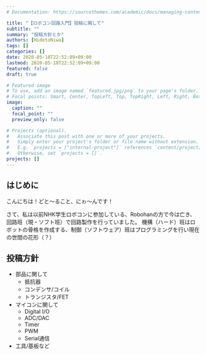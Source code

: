 ```yaml
---
# Documentation: https://sourcethemes.com/academic/docs/managing-content/

title: "【ロボコン回路入門】投稿に関して"
subtitle: ""
summary: "投稿方針とか"
authors: [HidetoNiwa]
tags: []
categories: []
date: 2020-05-18T22:52:09+09:00
lastmod: 2020-05-18T22:52:09+09:00
featured: false
draft: true

# Featured image
# To use, add an image named `featured.jpg/png` to your page's folder.
# Focal points: Smart, Center, TopLeft, Top, TopRight, Left, Right, BottomLeft, Bottom, BottomRight.
image:
  caption: ""
  focal_point: ""
  preview_only: false

# Projects (optional).
#   Associate this post with one or more of your projects.
#   Simply enter your project's folder or file name without extension.
#   E.g. `projects = ["internal-project"]` references `content/project/deep-learning/index.md`.
#   Otherwise, set `projects = []`.
projects: []
---
```


## はじめに

こんにちは！どと～ること、にゎ～んです！

さて、私は以前NHK学生ロボコンに参加している、Robohanの方で今は亡き、回路班（現・ソフト班）で回路製作を行っていました。
機構（ハード）班はロボットの骨格を作成する、制御（ソフトウェア）班はプログラミングを行い現在の世間の花形（？）

## 投稿方針

- 部品に関して
  - 抵抗器
  - コンデンサ/コイル
  - トランジスタ/FET
- マイコンに関して
  - Digital I/O
  - ADC/DAC
  - Timer
  - PWM
  - Serial通信
- 工具/基板など
